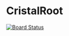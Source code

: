 # CristalRoot

[![Board Status](https://dev.azure.com/inmlab/08a5d1d9-8b57-4df7-a0c1-7dd60fe52697/6aa9a08f-3d83-4d3b-b6f8-583f88ecec8c/_apis/work/boardbadge/646902f3-044b-41d4-87b2-db0996d43cdd?columnOptions=1)](https://dev.azure.com/inmlab/08a5d1d9-8b57-4df7-a0c1-7dd60fe52697/_boards/board/t/6aa9a08f-3d83-4d3b-b6f8-583f88ecec8c/Microsoft.RequirementCategory/)
